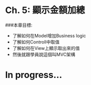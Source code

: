 # Ch. 5: 顯示金額加總

###本章目標:
* 了解如何在Model增加Business logic
* 了解如何Controll中取值
* 了解如何在View上顯示取出來的值
* 然後就跟學員說這個叫MVC架構

> 

# In progress...
